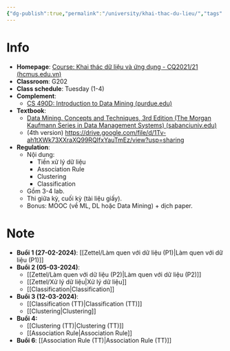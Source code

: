 ```yaml
---
{"dg-publish":true,"permalink":"/university/khai-thac-du-lieu/","tags":["university"],"created":"2024-03-20T00:13:20.839+07:00","updated":"2024-04-03T07:11:58.126+07:00"}
---
```


# Info

- **Homepage**: [Course: Khai thác dữ liệu và ứng dụng - CQ2021/21 (hcmus.edu.vn)](https://courses.fit.hcmus.edu.vn/course/view.php?id=3918)
- **Classroom**: G202
- **Class schedule**: Tuesday (1-4)
- **Complement**:
	- [CS 490D: Introduction to Data Mining (purdue.edu)](https://www.cs.purdue.edu/homes/clifton/cs490d/)
- **Textbook**:
	- [Data Mining. Concepts and Techniques, 3rd Edition (The Morgan Kaufmann Series in Data Management Systems) (sabanciuniv.edu)](https://myweb.sabanciuniv.edu/rdehkharghani/files/2016/02/The-Morgan-Kaufmann-Series-in-Data-Management-Systems-Jiawei-Han-Micheline-Kamber-Jian-Pei-Data-Mining.-Concepts-and-Techniques-3rd-Edition-Morgan-Kaufmann-2011.pdf)
	- (4th version) https://drive.google.com/file/d/1Tv-ah1tXWk73XXraXQ99RQIfxYauTmEz/view?usp=sharing
- **Regulation**:
	- Nội dung:
		- Tiền xử lý dữ liệu
		- Association Rule
		- Clustering
		- Classification
	- Gồm 3-4 lab.
	- Thi giữa kỳ, cuối kỳ (tài liệu giấy).
	- Bonus: MOOC (về ML, DL hoặc Data Mining) + dịch paper.
# Note

- **Buổi 1 (27-02-2024)**: [[Zettel/Làm quen với dữ liệu (P1)\|Làm quen với dữ liệu (P1)]]
- **Buổi 2 (05-03-2024)**:
	- [[Zettel/Làm quen với dữ liệu (P2)\|Làm quen với dữ liệu (P2)]]
	- [[Zettel/Xử lý dữ liệu\|Xử lý dữ liệu]]
	- [[Classification\|Classification]]
- **Buổi 3 (12-03-2024)**:
	- [[Classification (TT)\|Classification (TT)]]
	- [[Clustering\|Clustering]]
- **Buổi 4:**
	- [[Clustering (TT)\|Clustering (TT)]]
	- [[Association Rule\|Association Rule]]
- **Buổi 6**: [[Association Rule (TT)\|Association Rule (TT)]]